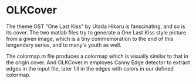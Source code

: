 # OLKCover

The theme OST "One Last Kiss" by Utada Hikaru is fanscinating, and so is its cover. The two matlab files try to generate a One Last Kiss style picture from a given image, which is a tiny commemoration to the end of this lengendary series, and to many's youth as well.

The colormap.m file produces a colormap which is visually similar to that in the origin cover. And OLKCover.m employes Canny Edge detector to extract edges in the input file, later fill in the edges with colors in our defined colormap.
